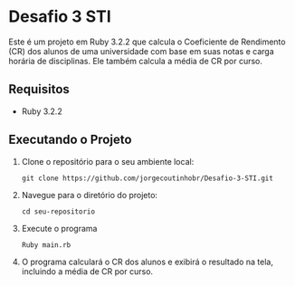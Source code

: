 # Desafio 3 STI

Este é um projeto em Ruby 3.2.2 que calcula o Coeficiente de Rendimento (CR) dos alunos de uma universidade com base em suas notas e carga horária de disciplinas. Ele também calcula a média de CR por curso.

## Requisitos

- Ruby 3.2.2

## Executando o Projeto

1. Clone o repositório para o seu ambiente local:

   ```shell
   git clone https://github.com/jorgecoutinhobr/Desafio-3-STI.git
2. Navegue para o diretório do projeto:

   ```shell
   cd seu-repositorio
3. Execute o programa 

   ```shell
   Ruby main.rb
4. O programa calculará o CR dos alunos e exibirá o resultado na tela, incluindo a média de CR por curso.

